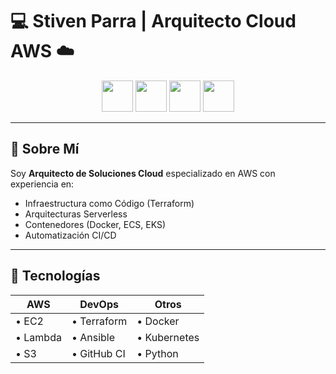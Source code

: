 # 💻 Stiven Parra | Arquitecto Cloud AWS ☁️

<p align="center">
  <img src="https://cdn.jsdelivr.net/gh/devicons/devicon/icons/terraform/terraform-original.svg" width="50"/>
  <img src="https://cdn.jsdelivr.net/gh/devicons/devicon/icons/amazonwebservices/amazonwebservices-original.svg" width="50"/>
  <img src="https://cdn.jsdelivr.net/gh/devicons/devicon/icons/docker/docker-original.svg" width="50"/>
  <img src="https://cdn.jsdelivr.net/gh/devicons/devicon/icons/kubernetes/kubernetes-plain.svg" width="50"/>
</p>

---

## 🚀 Sobre Mí
Soy **Arquitecto de Soluciones Cloud** especializado en AWS con experiencia en:
- Infraestructura como Código (Terraform)
- Arquitecturas Serverless
- Contenedores (Docker, ECS, EKS)
- Automatización CI/CD

---

## 🔧 Tecnologías
| AWS           | DevOps        | Otros         |
|---------------|---------------|---------------|
| • EC2         | • Terraform   | • Docker      |
| • Lambda      | • Ansible     | • Kubernetes  |
| • S3          | • GitHub CI   | • Python      |
